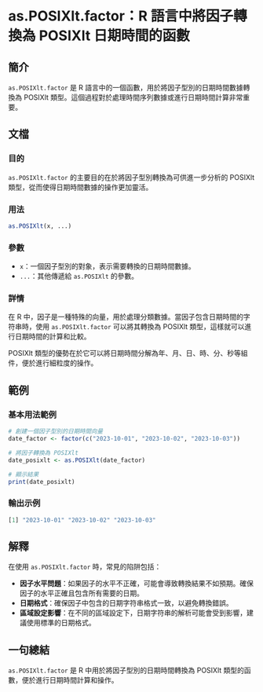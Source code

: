 <!--
Meta Description: # as.POSIXlt.factor：R 語言中將因子轉換為 POSIXlt 日期時間的函數 ## 簡介 `as.POSIXlt.factor` 是 R 語言中的一個函數，用於將因子型別的日期時間數據轉換為 POSIXlt 類型。這個過程對於處理時間序列數據或進行日期時間計算非常重要。 ## 文檔...
Meta Keywords: posixlt, factor, 2023, date_factor, date_posixlt
-->

# as.POSIXlt.factor：R 語言中將因子轉換為 POSIXlt 日期時間的函數

## 簡介
`as.POSIXlt.factor` 是 R 語言中的一個函數，用於將因子型別的日期時間數據轉換為 POSIXlt 類型。這個過程對於處理時間序列數據或進行日期時間計算非常重要。

## 文檔
### 目的
`as.POSIXlt.factor` 的主要目的在於將因子型別轉換為可供進一步分析的 POSIXlt 類型，從而使得日期時間數據的操作更加靈活。

### 用法
```R
as.POSIXlt(x, ...)
```

### 參數
- `x`：一個因子型別的對象，表示需要轉換的日期時間數據。
- `...`：其他傳遞給 `as.POSIXlt` 的參數。

### 詳情
在 R 中，因子是一種特殊的向量，用於處理分類數據。當因子包含日期時間的字符串時，使用 `as.POSIXlt.factor` 可以將其轉換為 POSIXlt 類型，這樣就可以進行日期時間的計算和比較。

POSIXlt 類型的優勢在於它可以將日期時間分解為年、月、日、時、分、秒等組件，便於進行細粒度的操作。

## 範例
### 基本用法範例
```R
# 創建一個因子型別的日期時間向量
date_factor <- factor(c("2023-10-01", "2023-10-02", "2023-10-03"))

# 將因子轉換為 POSIXlt
date_posixlt <- as.POSIXlt(date_factor)

# 顯示結果
print(date_posixlt)
```

### 輸出示例
```R
[1] "2023-10-01" "2023-10-02" "2023-10-03"
```

## 解釋
在使用 `as.POSIXlt.factor` 時，常見的陷阱包括：
- **因子水平問題**：如果因子的水平不正確，可能會導致轉換結果不如預期。確保因子的水平正確且包含所有需要的日期。
- **日期格式**：確保因子中包含的日期字符串格式一致，以避免轉換錯誤。
- **區域設定影響**：在不同的區域設定下，日期字符串的解析可能會受到影響，建議使用標準的日期格式。

## 一句總結
`as.POSIXlt.factor` 是 R 中用於將因子型別的日期時間轉換為 POSIXlt 類型的函數，便於進行日期時間計算和操作。